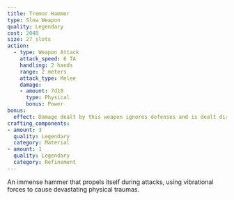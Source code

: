 ```yaml
---
title: Tremor Hammer
type: Slow Weapon
quality: Legendary
cost: 2048
size: 27 slots
action:
  - type: Weapon Attack
    attack_speed: 6 TA 
    handling: 2 hands
    range: 2 meters
    attack_type: Melee 
    damage:
    - amount: 7d10
      type: Physical
      bonus: Power
bonus:
  effect: Damage dealt by this weapon ignores defenses and is dealt directly to DHP.
crafting_components:
- amount: 3
  quality: Legendary
  category: Material
- amount: 1
  quality: Legendary
  category: Refinement
---
```

An immense hammer that propels itself during attacks, using vibrational forces to cause devastating physical traumas.